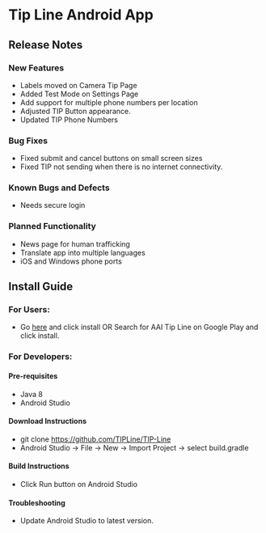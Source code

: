 # Tip Line Android App
## Release Notes
### New Features
* Labels moved on Camera Tip Page
* Added Test Mode on Settings Page
* Add support for multiple phone numbers per location
* Adjusted TIP Button appearance.
* Updated TIP Phone Numbers

### Bug Fixes
* Fixed submit and cancel buttons on small screen sizes
* Fixed TIP not sending when there is no internet connectivity.

### Known Bugs and Defects
* Needs secure login

### Planned Functionality
* News page for human trafficking
* Translate app into multiple languages
* iOS and Windows phone ports

## Install Guide

### For Users:
* Go [here](https://play.google.com/store/apps/details?id=io.github.tipline.android_app&hl=en) and click install OR Search for AAI Tip Line on Google Play and click install.

### For Developers:
#### Pre-requisites
* Java 8
* Android Studio

#### Download Instructions
* git clone https://github.com/TIPLine/TIP-Line
* Android Studio -> File -> New -> Import Project -> select build.gradle

#### Build Instructions
* Click Run button on Android Studio

#### Troubleshooting
* Update Android Studio to latest version.




